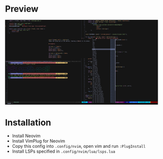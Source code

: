 # Preview
![example](../.images/nvim.png)

# Installation
* Install Neovim
* Install VimPlug for Neovim
* Copy this config into `.config/nvim`, open vim and run `:PlugInstall`
* Install LSPs specified in `.config/nvim/lua/lsps.lua`
